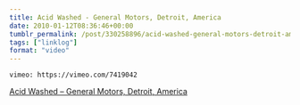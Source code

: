 ```yaml
---
title: Acid Washed - General Motors, Detroit, America
date: 2010-01-12T08:36:46+00:00
tumblr_permalink: /post/330258896/acid-washed-general-motors-detroit-america
tags: ["linklog"]
format: "video"
---
```


`vimeo: https://vimeo.com/7419042`

[Acid Washed &#8211; General Motors, Detroit, America][1]

[1]: https://vimeo.com/7419042
